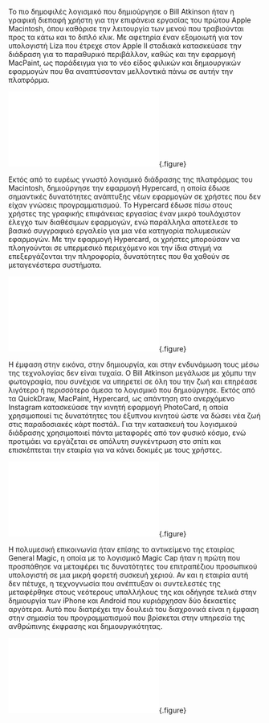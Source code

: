 Το πιο δημοφιλές λογισμικό που δημιούργησε ο Bill Atkinson ήταν η γραφική διεπαφή χρήστη για την επιφάνεια εργασίας του πρώτου Apple Macintosh, όπου καθόρισε την λειτουργία των μενού που τραβιούνται προς τα κάτω και το διπλό κλικ. Με αφετηρία έναν εξομοιωτή για τον υπολογιστή Liza που έτρεχε στον Apple II σταδιακά κατασκεύασε την διάδραση για το παραθυρικό περιβάλλον, καθώς και την εφαρμογή MacPaint, ως παράδειγμα για το νέο είδος φιλικών και δημιουργικών εφαρμογών που θα αναπτύσονταν μελλοντικά πάνω σε αυτήν την πλατφόρμα. 

![](lisa-bootstrapping.md){.figure}

Εκτός από το ευρέως γνωστό λογισμικό διάδρασης της πλατφόρμας του Macintosh, δημιούργησε την εφαρμογή Hypercard, η οποία έδωσε σημαντικές δυνατότητες ανάπτυξης νέων εφαρμογών σε χρήστες που δεν είχαν γνώσεις προγραμματισμού.  Το Hypercard έδωσε πίσω στους χρήστες της γραφικής επιφάνειας εργασίας έναν μικρό τουλάχιστον έλεγχο των διαθέσιμων εφαρμογών, ενώ παράλληλα αποτέλεσε το βασικό συγγραφικό εργαλείο για μια νέα κατηγορία πολυμεσικών εφαρμογών. Με την εφαρμογή Hypercard, οι χρήστες μπορούσαν να πλοηγούνται σε υπερμεσικό περιεχόμενο και την ίδια στιγμή να επεξεργάζονται την πληροφορία, δυνατότητες που θα χαθούν σε μεταγενέστερα συστήματα.

![](macpaint.md){.figure}

Η έμφαση στην εικόνα, στην δημιουργία, και στην ενδυνάμωση τους μέσω της τεχνολογίας δεν είναι τυχαία. Ο Bill Atkinson μεγάλωσε με χόμπυ την φωτογραφία, που συνέχισε να υπηρετεί σε όλη του την ζωή και επηρέασε λιγότερο ή περισσότερο άμεσα το λογισμικό που δημιούργησε. Εκτός από τα QuickDraw, MacPaint, Hypercard, ως απάντηση στο ανερχόμενο Instagram κατασκεύασε την κινητή εφαρμογή PhotoCard, η οποία χρησιμοποιεί τις δυνατότητες του έξυπνου κινητού ώστε να δώσει νέα ζωή στις παραδοσιακές κάρτ ποστάλ. Για την κατασκευή του λογισμικού διάδρασης χρησιμοποιεί πάντα μεταφορές από τον φυσικό κόσμο, ενώ προτιμάει να εργάζεται σε απόλυτη συγκέντρωση στο σπίτι και επισκέπτεται την εταιρία για να κάνει δοκιμές με τους χρήστες. 

![](hypercard-notes.md){.figure}

Η πολυμεσική επικοινωνία ήταν επίσης το αντικείμενο της εταιρίας General Magic, η οποία με το λογισμικό Magic Cap ήταν η πρώτη που προσπάθησε να μεταφέρει τις δυνατότητες του επιτραπέζιου προσωπικού υπολογιστή σε μια μικρή φορετή συσκευή χεριού. Αν και η εταιρία αυτή δεν πέτυχε, η τεχνογνωσία που ανέπτυξαν οι συντελεστές της μεταφέρθηκε στους νεότερους υπαλλήλους της και οδήγησε τελικά στην δημιουργία των iPhone και Android που κυριάρχησαν δύο δεκαετίες αργότερα. Αυτό που διατρέχει την δουλειά του διαχρονικά είναι η έμφαση στην σημασία του προγραμματισμού που βρίσκεται στην υπηρεσία της ανθρώπινης έκφρασης και δημιουργικότητας. 

![](magic-cap.md){.figure}

